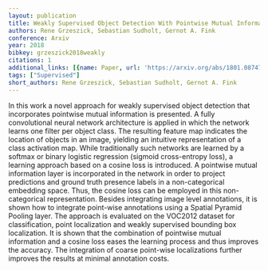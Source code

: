 ```yaml
---
layout: publication
title: Weakly Supervised Object Detection With Pointwise Mutual Information
authors: Rene Grzeszick, Sebastian Sudholt, Gernot A. Fink
conference: Arxiv
year: 2018
bibkey: grzeszick2018weakly
citations: 1
additional_links: [{name: Paper, url: 'https://arxiv.org/abs/1801.08747'}]
tags: ["Supervised"]
short_authors: Rene Grzeszick, Sebastian Sudholt, Gernot A. Fink
---
```

In this work a novel approach for weakly supervised object detection that
incorporates pointwise mutual information is presented. A fully convolutional
neural network architecture is applied in which the network learns one filter
per object class. The resulting feature map indicates the location of objects
in an image, yielding an intuitive representation of a class activation map.
While traditionally such networks are learned by a softmax or binary logistic
regression (sigmoid cross-entropy loss), a learning approach based on a cosine
loss is introduced. A pointwise mutual information layer is incorporated in the
network in order to project predictions and ground truth presence labels in a
non-categorical embedding space. Thus, the cosine loss can be employed in this
non-categorical representation. Besides integrating image level annotations, it
is shown how to integrate point-wise annotations using a Spatial Pyramid
Pooling layer. The approach is evaluated on the VOC2012 dataset for
classification, point localization and weakly supervised bounding box
localization. It is shown that the combination of pointwise mutual information
and a cosine loss eases the learning process and thus improves the accuracy.
The integration of coarse point-wise localizations further improves the results
at minimal annotation costs.